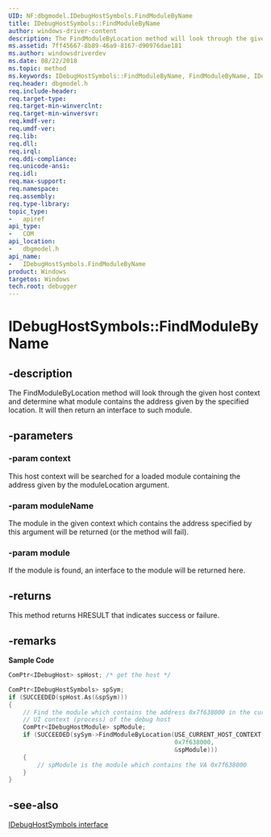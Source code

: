 ```yaml
---
UID: NF:dbgmodel.IDebugHostSymbols.FindModuleByName
title: IDebugHostSymbols::FindModuleByName
author: windows-driver-content
description: The FindModuleByLocation method will look through the given host context and determine what module contains the address given by the specified location.
ms.assetid: 7ff45667-8b89-46a9-8167-d90976dae181
ms.author: windowsdriverdev
ms.date: 08/22/2018
ms.topic: method
ms.keywords: IDebugHostSymbols::FindModuleByName, FindModuleByName, IDebugHostSymbols.FindModuleByName, IDebugHostSymbols::FindModuleByName, IDebugHostSymbols.FindModuleByName
req.header: dbgmodel.h
req.include-header:
req.target-type:
req.target-min-winverclnt:
req.target-min-winversvr:
req.kmdf-ver:
req.umdf-ver:
req.lib:
req.dll:
req.irql: 
req.ddi-compliance:
req.unicode-ansi:
req.idl:
req.max-support:
req.namespace:
req.assembly:
req.type-library: 
topic_type: 
-	apiref
api_type: 
-	COM
api_location: 
-	dbgmodel.h
api_name: 
-	IDebugHostSymbols.FindModuleByName
product: Windows
targetos: Windows
tech.root: debugger
---
```


# IDebugHostSymbols::FindModuleByName


## -description

The FindModuleByLocation method will look through the given host context and determine what module contains the address given by the specified location. It will then return an interface to such module. 

## -parameters

### -param context
This host context will be searched for a loaded module containing the address given by the moduleLocation argument.

### -param moduleName
The module in the given context which contains the address specified by this argument will be returned (or the method will fail).

### -param module
If the module is found, an interface to the module will be returned here.


## -returns
This method returns HRESULT that indicates success or failure.

## -remarks

**Sample Code**

```cpp
ComPtr<IDebugHost> spHost; /* get the host */

ComPtr<IDebugHostSymbols> spSym;
if (SUCCEEDED(spHost.As(&spSym)))
{
    // Find the module which contains the address 0x7f638000 in the current 
    // UI context (process) of the debug host
    ComPtr<IDebugHostModule> spModule;
    if (SUCCEEDED(sySym->FindModuleByLocation(USE_CURRENT_HOST_CONTEXT, 
                                              0x7f638000, 
                                              &spModule)))
    {
        // spModule is the module which contains the VA 0x7f638000
    }
}
```

## -see-also
[IDebugHostSymbols interface](nn-dbgmodel-idebughostsymbols.md)
